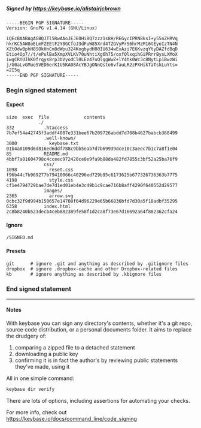 ##### Signed by https://keybase.io/alistairjcbrown
```
-----BEGIN PGP SIGNATURE-----
Version: GnuPG v1.4.14 (GNU/Linux)

iQEcBAABAgAGBQJTl5RwAAoJEJEOHi8Q7zzz1s8H/REGycIPRN8ksI+y55nZHRVq
hkrKC5AW8oELmFZEEtF2Y8GCfoJ3dFuW85Xrd4TZGVyPrS6hrMzM16tEyoIzTN4N
XZtOdwBphH8SOkHnCm8dWpu324KogbydH80IU634wExAzi7E6KvzqYtyDAZfdBqD
Etio4Op7//t/ePulBa5XmpXVLKV70uNhtiXg6h75/oxfQlxqihGiPRrrBysLXMoX
iwgCRYUIhK0frqys8rp3bVyodCl0LEz47uQlggWwZ+lY4tk0Wc3c8NytLp1BwzWi
j/G0aLvGMueSVED6erKIU5KA08AcYBJgONnQsto6vfauLR2zPXHikTaTskLuYts=
=2I5q
-----END PGP SIGNATURE-----

```

<!-- END SIGNATURES -->

### Begin signed statement 

#### Expect

```
size  exec  file             contents                                                        
            ./                                                                               
332           .htaccess      7b7ef54a42745f3addf4087e331bee67b209726abdd7d708b4627babcb368499
              .well-known/                                                                   
3000            keybase.txt  01b4a0109d6d816ed6ddf788c9bb5eab7d7b69939dce10c3aeec7b1c7a8f1e04
85            README.md      4bbf7a01604798c4cceec972420ce0e9fa9b88da482fd7855c3bf52a25ba76f9
              css/                                                                           
1098            reset.css    f96b44c7b969277b79410066c40296ed729b95c6173625b677326736363b7775
4198            style.css    cf1e4794729bae7de7d1ed01eb4e3c49b1c9cae716b8aff4290f640552d29577
              images/                                                                        
2365            arrow.svg    0cbc32f9d994b150657e14708f04d96229e65b66836bfd7d30a5f18adbf35295
6358          index.html     2c8b8240b523decb4ceb882389fe58f1d2ca8f73e67d16692a64f882362cfa24
```

#### Ignore

```
/SIGNED.md
```

#### Presets

```
git      # ignore .git and anything as described by .gitignore files
dropbox  # ignore .dropbox-cache and other Dropbox-related files    
kb       # ignore anything as described by .kbignore files          
```

<!-- summarize version = 0.0.8 -->

### End signed statement

<hr>

#### Notes

With keybase you can sign any directory's contents, whether it's a git repo,
source code distribution, or a personal documents folder. It aims to replace the drudgery of:

  1. comparing a zipped file to a detached statement
  2. downloading a public key
  3. confirming it is in fact the author's by reviewing public statements they've made, using it

All in one simple command:

```bash
keybase dir verify
```

There are lots of options, including assertions for automating your checks.

For more info, check out https://keybase.io/docs/command_line/code_signing